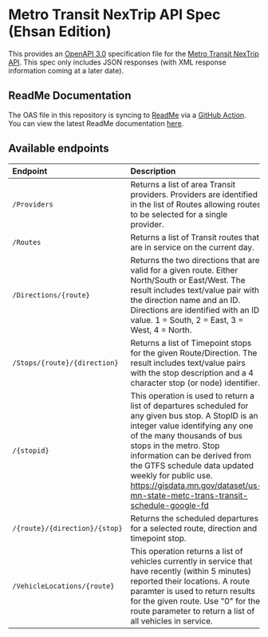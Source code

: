 # Metro Transit NexTrip API Spec (Ehsan Edition)

This provides an [OpenAPI 3.0](https://github.com/OAI/OpenAPI-Specification) specification file for the [Metro Transit NexTrip API](https://svc.metrotransit.org/NexTrip). This spec only includes JSON responses (with XML response information coming at a later date).

## ReadMe Documentation

The OAS file in this repository is syncing to [ReadMe](https://readme.com/) via a [GitHub Action](https://github.com/marketplace/actions/readme-api-github-sync). You can view the latest ReadMe documentation [here](https://metrotransit.readme.io/reference).

## Available endpoints

| Endpoint | Description |
| :--- | :--- |
| `/Providers` | Returns a list of area Transit providers. Providers are identified in the list of Routes allowing routes to be selected for a single provider. |
| `/Routes` | Returns a list of Transit routes that are in service on the current day. |
| `/Directions/{route}` | Returns the two directions that are valid for a given route. Either North/South or East/West. The result includes text/value pair with the direction name and an ID. Directions are identified with an ID value. 1 = South, 2 = East, 3 = West, 4 = North. |
| `/Stops/{route}/{direction}` | Returns a list of Timepoint stops for the given Route/Direction. The result includes text/value pairs with the stop description and a 4 character stop (or node) identifier. |
| `/{stopid}` | This operation is used to return a list of departures scheduled for any given bus stop. A StopID is an integer value identifying any one of the many thousands of bus stops in the metro. Stop information can be derived from the GTFS schedule data updated weekly for public use. https://gisdata.mn.gov/dataset/us-mn-state-metc-trans-transit-schedule-google-fd |
| `/{route}/{direction}/{stop}` | Returns the scheduled departures for a selected route, direction and timepoint stop. |
| `/VehicleLocations/{route}` | This operation returns a list of vehicles currently in service that have recently (within 5 minutes) reported their locations. A route paramter is used to return results for the given route. Use \"0\" for the route parameter to return a list of all vehicles in service. |
